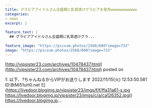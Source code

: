 ```yaml
---
title: グラビアアイドルさん全盛期に乳首透けグラビアを発売wwwwwwwwwwww
categories:
- news
excerpt: |
  
feature_text: |
  ## グラビアアイドルさん全盛期に乳首透けグラ...
  
feature_image: "https://picsum.photos/2560/600?image=733"
image: "https://picsum.photos/2560/600?image=733"
---
```


[http://vipsister23.com/archives/10478437.html](http://vipsister23.com/archives/10478437.html)
posted on 

<!--more-->

1: 以下、?ちゃんねるからVIPがお送りします 2022/11/15(火) 12:53:50.581 ID:BtMi51uH0.net ![](https://livedoor.blogimg.jp/vipsister23/imgs/f/f/ffa31a61-s.jpg [https://livedoor.blogimg.jp/vipsister23/imgs/c/a/ca126352.jpg)](https://livedoor.blogimg.jp/vipsister23/imgs/c/a/ca126352.jpg)) https://livedoor.blogimg.jp...
